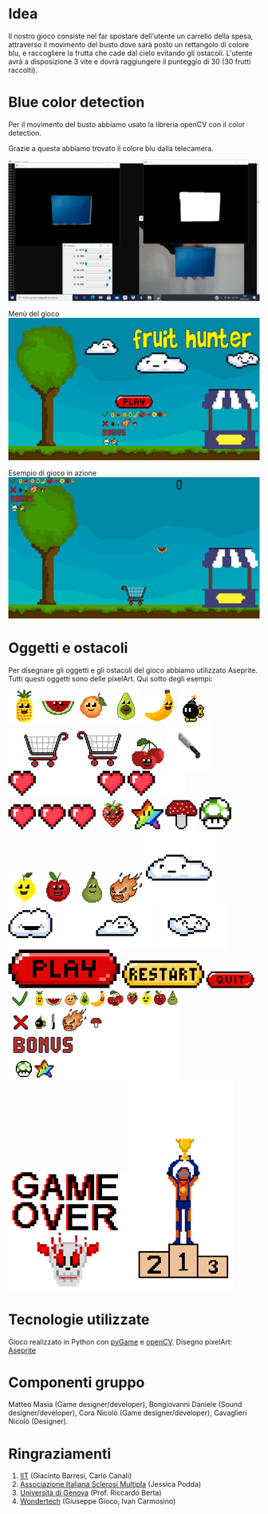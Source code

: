 # Idea
Il nostro gioco consiste nel far spostare dell'utente un carrello della spesa, attraverso il movimento del busto dove sarà posto un rettangolo di colore blu, e raccogliere la frutta che cade dal cielo evitando gli ostacoli. L'utente avrà a disposizione 3 vite e dovrà raggiungere il punteggio di 30 (30 frutti raccolti).



# Blue color detection
Per il movimento del busto abbiamo usato la libreria openCV con il color detection.

Grazie a questa abbiamo trovato il colore blu dalla telecamera.

![ColoreBlu](https://github.com/NameNotFound-PCTO/Game/blob/main/codice/color_dect_blue.jpeg)

Menù del gioco
![MenuGioco](https://github.com/NameNotFound-PCTO/Game/blob/main/pixel_art/sfondoMenu.png)

Esempio di gioco in azione
![esempioDiGioco](https://github.com/NameNotFound-PCTO/Game/blob/main/pixel_art/esempioDiGioco.png)

# Oggetti e ostacoli
Per disegnare gli oggetti e gli ostacoli del gioco abbiamo utilizzato Aseprite.
Tutti questi oggetti sono delle pixelArt. Qui sotto degli esempi:

![Ananas](https://github.com/NameNotFound-PCTO/Game/blob/main/pixel_art/ananasFinal.png)
![Anguria](https://github.com/NameNotFound-PCTO/Game/blob/main/pixel_art/anguriaFinal.png)
![Aancia](https://github.com/NameNotFound-PCTO/Game/blob/main/pixel_art/aranciaFinal.png)
![Avocado](https://github.com/NameNotFound-PCTO/Game/blob/main/pixel_art/avocadoFinal.png)
![Banana](https://github.com/NameNotFound-PCTO/Game/blob/main/pixel_art/bananaFinal.png)
![Bomba](https://github.com/NameNotFound-PCTO/Game/blob/main/pixel_art/bomba.png)
![CarrelloLeft](https://github.com/NameNotFound-PCTO/Game/blob/main/pixel_art/carrelloLeft.png)
![CarrelloRight](https://github.com/NameNotFound-PCTO/Game/blob/main/pixel_art/carrelloRight.png)
![Ciliegia](https://github.com/NameNotFound-PCTO/Game/blob/main/pixel_art/ciliegiaFinal.png)
![Coltello](https://github.com/NameNotFound-PCTO/Game/blob/main/pixel_art/coltello.png)
![Cuore1](https://github.com/NameNotFound-PCTO/Game/blob/main/pixel_art/cuore1.png)
![Cuore2](https://github.com/NameNotFound-PCTO/Game/blob/main/pixel_art/cuore2.png)
![Cuore3](https://github.com/NameNotFound-PCTO/Game/blob/main/pixel_art/cuore3.png)
![Fragola](https://github.com/NameNotFound-PCTO/Game/blob/main/pixel_art/fragolaFinal.png)
![Stella](https://github.com/NameNotFound-PCTO/Game/blob/main/pixel_art/stella.png)
![Fungo](https://github.com/NameNotFound-PCTO/Game/blob/main/pixel_art/fungo.png)
![Fungo1Up](https://github.com/NameNotFound-PCTO/Game/blob/main/pixel_art/fungo1Up.png)
![Limone](https://github.com/NameNotFound-PCTO/Game/blob/main/pixel_art/limoneFinal.png)
![Mela](https://github.com/NameNotFound-PCTO/Game/blob/main/pixel_art/melaFinal.png)
![Pera](https://github.com/NameNotFound-PCTO/Game/blob/main/pixel_art/peraFinal.png)
![Meteora](https://github.com/NameNotFound-PCTO/Game/blob/main/pixel_art/meteora.png)
![Nuvola1](https://github.com/NameNotFound-PCTO/Game/blob/main/pixel_art/nuvola1.png)
![Nuvola2](https://github.com/NameNotFound-PCTO/Game/blob/main/pixel_art/nuvola2.png)
![Nuvola3](https://github.com/NameNotFound-PCTO/Game/blob/main/pixel_art/nuvola3.png)
![Nuvola4](https://github.com/NameNotFound-PCTO/Game/blob/main/pixel_art/nuvola4.png)
![Play](https://github.com/NameNotFound-PCTO/Game/blob/main/pixel_art/play.png)
![Restart](https://github.com/NameNotFound-PCTO/Game/blob/main/pixel_art/restart.png)
![Quit](https://github.com/NameNotFound-PCTO/Game/blob/main/pixel_art/quit.png)
![Legenda](https://github.com/NameNotFound-PCTO/Game/blob/main/pixel_art/legenda.png)
![GameOver](https://github.com/NameNotFound-PCTO/Game/blob/main/pixel_art/gameOver.png)
![Podio](https://github.com/NameNotFound-PCTO/Game/blob/main/pixel_art/podio.png)




# Tecnologie utilizzate
Gioco realizzato in Python con [pyGame](https://www.pygame.org/news) e [openCV](https://opencv.org).
Disegno pixelArt: [Aseprite](https://www.aseprite.org)


# Componenti gruppo
Matteo Masia (Game designer/developer), Bongiovanni Daniele (Sound designer/developer), Cora Nicolò (Game designer/developer), Cavaglieri Nicolò (Designer).

# Ringraziamenti
1. [IIT](https://www.iit.it) (Giacinto Barresi, Carlo Canali)
3. [Associazione Italiana Sclerosi Multipla](https://www.aism.it) (Jessica Podda)
4. [Università di Genova](https://unige.it/it/) (Prof. Riccardo Berta)
5. [Wondertech](http://www.wondertechweb.com) (Giuseppe Gioco, Ivan Carmosino)
